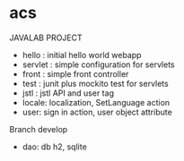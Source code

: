 acs
===

JAVALAB PROJECT
- hello : initial hello world webapp
- servlet : simple configuration for servlets
- front : simple front controller
- test : junit plus mockito test for servlets
- jstl : jstl API and user tag
- locale: localization, SetLanguage action
- user: sign in action, user object attribute

Branch develop
- dao: db h2, sqlite
